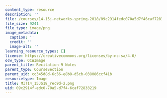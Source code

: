 ```yaml
---
content_type: resource
description: ''
file: /courses/14-15j-networks-spring-2018/09c2914fedc070a5d7f46caf72833219_MIT14_15JS18_rec9d-2.png
file_size: 9241
file_type: image/png
image_metadata:
  caption: ''
  credit: ''
  image-alt: ''
learning_resource_types: []
license: https://creativecommons.org/licenses/by-nc-sa/4.0/
ocw_type: OCWImage
parent_title: Recitation 9 Notes
parent_type: CourseSection
parent_uid: cc345d8d-6c56-e8b8-d5cb-038086ccf41b
resourcetype: Image
title: MIT14_15JS18_rec9d-2.png
uid: 09c2914f-edc0-70a5-d7f4-6caf72833219
---
```

